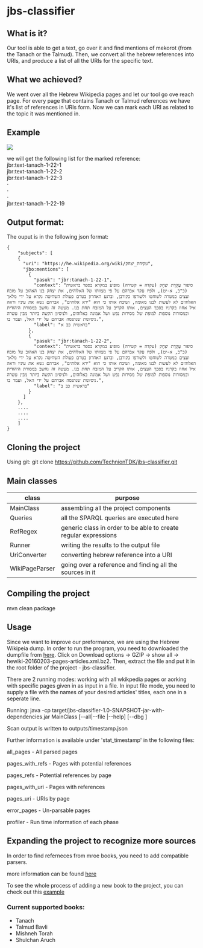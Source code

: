 # jbs-classifier

## What is it?
Our tool is able to get a text, go over it and find mentions of mekorot (from the Tanach or the Talmud).
Then, we convert all the hebrew references into URIs, and produce a list of all the URIs for the specific text.

## What we achieved?
We went over all the Hebrew Wikipedia pages and let our tool go ove reach page.
For every page that contains Tanach or Talmud references we have it's list of references in URIs form.
Now we can mark each URI as related to the topic it was mentioned in.

## Example
![](https://user-images.githubusercontent.com/23153327/32541137-6868d552-c477-11e7-9b0e-0ffc1077a6dd.png)

we will get the following list for the marked reference:<br />
jbr:text-tanach-1-22-1<br />
jbr:text-tanach-1-22-2<br />
jbr:text-tanach-1-22-3<br />
⋅<br />
⋅<br />
⋅<br />
jbr:text-tanach-1-22-19

## Output format:
The ouput is in the following json format:
```
{
	"subjects": [
	{
	  "uri": "https://he.wikipedia.org/wiki/עקידת_יצחק",
	  "jbo:mentions": [
	    {
	      "pasuk": "jbr:tanach-1-22-1",
	      "context": "סיפור עֲקֵדַת יִצְחָק (עקדה = קשירה) מופיע במקרא בספר בראשית (כ"ב, א-יט), ולפיו עקד אברהם על פי מצוותו של האלוהים, את יצחק בנו האהוב על מזבח ועצים במטרה לשוחטו ולשורפו כקורבן, וברגע האחרון בטרם פעולת השחיטה נקרא על ידי מלאך האלוהים לא לעשות לבנו מאומה, ושיבח אותו כי הוא "ירא אלוהים", אברהם נשא את עיניו וראה איל אחוז בקרניו בסבך העצים, אותו הקריב על המזבח תחת בנו. מעשה זה נחשב במסורת היהודית ובמסורות נוספות למופת של מסירות נפש ושל אמונה באלוהים, ולניסיון הקשה ביותר מבין עשרה ניסיונות שנתנסה אברהם על ידי האל, ועמד בו.",
	      "label": "בראשית כב א"
	    },
	    {
	      "pasuk": "jbr:tanach-1-22-2",
	      "context": "סיפור עֲקֵדַת יִצְחָק (עקדה = קשירה) מופיע במקרא בספר בראשית (כ"ב, א-יט), ולפיו עקד אברהם על פי מצוותו של האלוהים, את יצחק בנו האהוב על מזבח ועצים במטרה לשוחטו ולשורפו כקורבן, וברגע האחרון בטרם פעולת השחיטה נקרא על ידי מלאך האלוהים לא לעשות לבנו מאומה, ושיבח אותו כי הוא "ירא אלוהים", אברהם נשא את עיניו וראה איל אחוז בקרניו בסבך העצים, אותו הקריב על המזבח תחת בנו. מעשה זה נחשב במסורת היהודית ובמסורות נוספות למופת של מסירות נפש ושל אמונה באלוהים, ולניסיון הקשה ביותר מבין עשרה ניסיונות שנתנסה אברהם על ידי האל, ועמד בו.",
	      "label": "בראשית כב ב"
	    }
	  ]
	},
	....
	....
	....
    ]
}

```
## Cloning the project
Using git: git clone https://github.com/TechnionTDK/jbs-classifier.git

## Main classes
| class | purpose |
| ------ | ------ |
| MainClass | assembling all the project components  |
| Queries | all the SPARQL queries are executed here |
| RefRegex | generic class in order to be able to create regular expressions |
| Runner | writing the results to the output file |
| UriConverter | converting hebrew reference into a URI |
| WikiPageParser | going over a reference and finding all the sources in it |

## Compiling the project
mvn clean package

## Usage

Since we want to improve our preformance, we are using the Hebrew Wikipeia dump.
In order to run the program, you need to downloaded the dumpfile from [here](https://archive.org/details/hewiki-20160203).
Click on Download options -> GZIP -> show all -> hewiki-20160203-pages-articles.xml.bz2.
Then, extract the file and put it in the root folder of the project - jbs-classifier.

There are 2 running modes: working with all wkikpedia pages or aorking with specific pages given in as input in a file.
In input file mode, you need to supply a file with the names of your desired articles' titles, each one in a seperate line.

Running:
java -cp target/jbs-classifier-1.0-SNAPSHOT-jar-with-dependencies.jar MainClass
 [--all|--file <path to file>|--help] [--dbg <debug flags>]


Scan output is written to outputs/timestamp.json

Further information is available under 'stat_timestamp'
in the following files:

all_pages - All parsed pages

pages_with_refs - Pages with potential references

pages_refs - Potential references by page

pages_with_uri - Pages with references

pages_uri - URIs by page

error_pages - Un-parsable pages

profiler - Run time information of each phase

## Expanding the project to recognize more sources

In order to find referneces from mroe books, you need to add compatible parsers.

more information can be found [here](https://github.com/TechnionTDK/jbs-classifier/wiki/adding-parsers-for-new-books)

To see the whole process of adding a new book to the project, you can check out this [example](https://github.com/TechnionTDK/jbs-classifier/wiki/Example-of-adding-a-book-to-the-project)

### Current supported books:

 * Tanach
 * Talmud Bavli
 * Mishneh Torah
 * Shulchan Aruch
